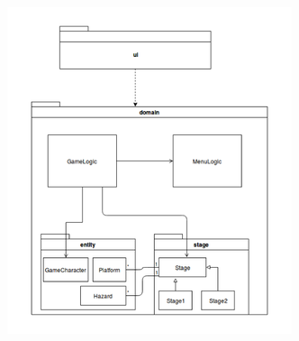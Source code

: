 ![arkkitehtuurikaavio](https://github.com/Tubaias/otm-harjoitustyo/blob/master/dokumentaatio/kuvat/a-1.png "arkkitehtuurikaavio")

